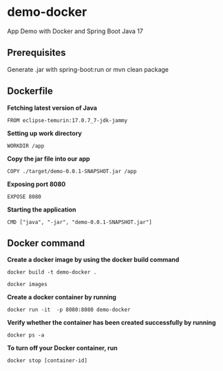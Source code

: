 
# demo-docker
App Demo with Docker and Spring Boot Java 17

## Prerequisites
Generate .jar with spring-boot:run or mvn clean package

## Dockerfile
**Fetching latest version of Java**

    FROM eclipse-temurin:17.0.7_7-jdk-jammy

**Setting up work directory**

    WORKDIR /app

**Copy the jar file into our app**

    COPY ./target/demo-0.0.1-SNAPSHOT.jar /app

**Exposing port 8080**

    EXPOSE 8080

**Starting the application**

    CMD ["java", "-jar", "demo-0.0.1-SNAPSHOT.jar"]


## Docker command 
**Create a docker image by using the docker build command**

    docker build -t demo-docker .

    docker images

**Create a docker container by running**

    docker run -it  -p 8080:8080 demo-docker

**Verify whether the container has been created successfully by running**

    docker ps -a

**To turn off your Docker container, run**

    docker stop [container-id]

